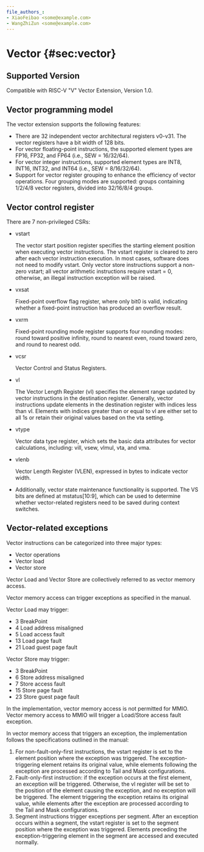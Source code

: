```yaml
---
file_authors_:
- XiaoFeibao <some@example.com> 
- WangZhiZun <some@example.com>
---
```


# Vector {#sec:vector}

## Supported Version

Compatible with RISC-V "V" Vector Extension, Version 1.0.

## Vector programming model

The vector extension supports the following features:

* There are 32 independent vector architectural registers v0-v31. The vector
  registers have a bit width of 128 bits.
* For vector floating-point instructions, the supported element types are FP16,
  FP32, and FP64 (i.e., SEW = 16/32/64).
* For vector integer instructions, supported element types are INT8, INT16,
  INT32, and INT64 (i.e., SEW = 8/16/32/64).
* Support for vector register grouping to enhance the efficiency of vector
  operations. Four grouping modes are supported: groups containing 1/2/4/8
  vector registers, divided into 32/16/8/4 groups.

## Vector control register

There are 7 non-privileged CSRs:

* vstart

  The vector start position register specifies the starting element position
  when executing vector instructions. The vstart register is cleared to zero
  after each vector instruction execution. In most cases, software does not need
  to modify vstart. Only vector store instructions support a non-zero vstart;
  all vector arithmetic instructions require vstart = 0, otherwise, an illegal
  instruction exception will be raised.

* vxsat

  Fixed-point overflow flag register, where only bit0 is valid, indicating
  whether a fixed-point instruction has produced an overflow result.

* vxrm

  Fixed-point rounding mode register supports four rounding modes: round toward
  positive infinity, round to nearest even, round toward zero, and round to
  nearest odd.

* vcsr

  Vector Control and Status Registers.

* vl

  The Vector Length Register (vl) specifies the element range updated by vector
  instructions in the destination register. Generally, vector instructions
  update elements in the destination register with indices less than vl.
  Elements with indices greater than or equal to vl are either set to all 1s or
  retain their original values based on the vta setting.

* vtype

  Vector data type register, which sets the basic data attributes for vector
  calculations, including: vill, vsew, vlmul, vta, and vma.

* vlenb

  Vector Length Register (VLEN), expressed in bytes to indicate vector width.
* Additionally, vector state maintenance functionality is supported. The VS bits
  are defined at mstatus[10:9], which can be used to determine whether
  vector-related registers need to be saved during context switches.

## Vector-related exceptions

Vector instructions can be categorized into three major types:

* Vector operations
* Vector load
* Vector store

Vector Load and Vector Store are collectively referred to as vector memory
access.

Vector memory access can trigger exceptions as specified in the manual.

Vector Load may trigger:

* 3 BreakPoint
* 4 Load address misaligned
* 5 Load access fault
* 13 Load page fault
* 21 Load guest page fault

Vector Store may trigger:

* 3 BreakPoint
* 6 Store address misaligned
* 7 Store access fault
* 15 Store page fault
* 23 Store guest page fault

In the implementation, vector memory access is not permitted for MMIO. Vector
memory access to MMIO will trigger a Load/Store access fault exception.

In vector memory access that triggers an exception, the implementation follows
the specifications outlined in the manual:

1. For non-fault-only-first instructions, the vstart register is set to the
   element position where the exception was triggered. The exception-triggering
   element retains its original value, while elements following the exception
   are processed according to Tail and Mask configurations.
2. Fault-only-first instruction: if the exception occurs at the first element,
   an exception will be triggered. Otherwise, the vl register will be set to the
   position of the element causing the exception, and no exception will be
   triggered. The element triggering the exception retains its original value,
   while elements after the exception are processed according to the Tail and
   Mask configurations.
3. Segment instructions trigger exceptions per segment. After an exception
   occurs within a segment, the vstart register is set to the segment position
   where the exception was triggered. Elements preceding the
   exception-triggering element in the segment are accessed and executed
   normally.
